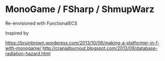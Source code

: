 MonoGame / FSharp / ShmupWarz
=============================

Re-envisioned with FunctionalECS

Inspired by 

https://bruinbrown.wordpress.com/2013/10/06/making-a-platformer-in-f-with-monogame/
http://cranialburnout.blogspot.com/2013/09/database-radiation-hazard.html


